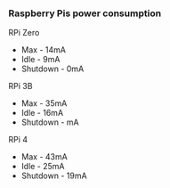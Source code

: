 ### Raspberry Pis power consumption

RPi Zero
- Max - 14mA
- Idle - 9mA
- Shutdown - 0mA

RPi 3B
- Max - 35mA
- Idle - 16mA
- Shutdown - mA

RPi 4
- Max - 43mA
- Idle - 25mA
- Shutdown - 19mA
